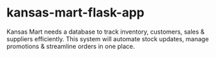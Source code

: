 # kansas-mart-flask-app
Kansas Mart needs a database to track inventory, customers, sales &amp; suppliers efficiently. This system will automate stock updates, manage promotions &amp; streamline orders in one place.
